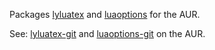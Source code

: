 Packages [lyluatex](https://github.com/jperon/lyluatex) and [luaoptions](https://github.com/lualatex-tools/luaoptions) for the AUR.

See: [lyluatex-git](https://aur.archlinux.org/packages/lyluatex-git/) and [luaoptions-git](https://aur.archlinux.org/packages/luaoptions-git/) on the AUR.

